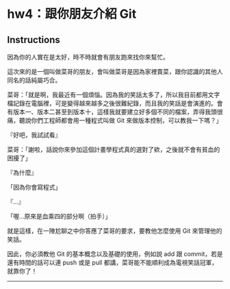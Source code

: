 # hw4：跟你朋友介紹 Git

## Instructions

因為你的人實在是太好，時不時就會有朋友跑來找你來幫忙。

這次來的是一個叫做菜哥的朋友，會叫做菜哥是因為家裡賣菜，跟你認識的其他人同名的話純屬巧合。

菜哥：「就是啊，我最近有一個煩惱。因為我的笑話太多了，所以我目前都用文字檔記錄在電腦裡，可是變得越來越多之後很難紀錄，而且我的笑話是會演進的。會有版本一、版本二甚至到版本十，這樣我就要建立好多個不同的檔案，弄得我頭很痛，聽說你們工程師都會用一種程式叫做 Git 來做版本控制，可以教我一下嗎？」

『好吧，我試試看』

菜哥：「謝啦，話說你來參加這個計畫學程式真的選對了欸，之後就不會有貧血的困擾了」

『為什麼』

「因為你會寫程式」

『...』

「喔...原來是血乘四的部分啊（拍手）」

就是這樣，在一陣尬聊之中你答應了菜哥的要求，要教他怎麼使用 Git 來管理他的笑話。

因此，你必須教他 Git 的基本概念以及基礎的使用，例如說 add 跟 commit，若是還有時間的話可以連 push 或是 pull 都講，菜哥能不能順利成為電視笑話冠軍，就靠你了！

---

### 